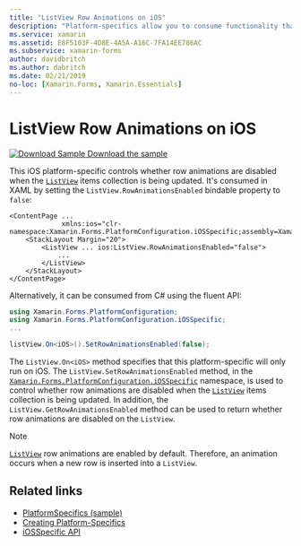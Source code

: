 ```yaml
---
title: "ListView Row Animations on iOS"
description: "Platform-specifics allow you to consume functionality that's only available on a specific platform, without implementing custom renderers or effects. This article explains how to consume the iOS platform-specific that controls whether row animations are disabled when the ListView items collection is being updated."
ms.service: xamarin
ms.assetid: E8F5103F-4D8E-4A5A-A16C-7FA14EE786AC
ms.subservice: xamarin-forms
author: davidbritch
ms.author: dabritch
ms.date: 02/21/2019
no-loc: [Xamarin.Forms, Xamarin.Essentials]
---
```


# ListView Row Animations on iOS

[![Download Sample](~/media/shared/download.png) Download the sample](/samples/xamarin/xamarin-forms-samples/userinterface-platformspecifics)

This iOS platform-specific controls whether row animations are disabled when the [`ListView`](xref:Xamarin.Forms.ListView) items collection is being updated. It's consumed in XAML by setting the `ListView.RowAnimationsEnabled` bindable property to `false`:

```xaml
<ContentPage ...
             xmlns:ios="clr-namespace:Xamarin.Forms.PlatformConfiguration.iOSSpecific;assembly=Xamarin.Forms.Core">
    <StackLayout Margin="20">
        <ListView ... ios:ListView.RowAnimationsEnabled="false">
            ...
        </ListView>
    </StackLayout>
</ContentPage>
```

Alternatively, it can be consumed from C# using the fluent API:

```csharp
using Xamarin.Forms.PlatformConfiguration;
using Xamarin.Forms.PlatformConfiguration.iOSSpecific;
...

listView.On<iOS>().SetRowAnimationsEnabled(false);
```

The `ListView.On<iOS>` method specifies that this platform-specific will only run on iOS. The `ListView.SetRowAnimationsEnabled` method, in the [`Xamarin.Forms.PlatformConfiguration.iOSSpecific`](xref:Xamarin.Forms.PlatformConfiguration.iOSSpecific) namespace, is used to control whether row animations are disabled when the [`ListView`](xref:Xamarin.Forms.ListView) items collection is being updated. In addition, the `ListView.GetRowAnimationsEnabled` method can be used to return whether row animations are disabled on the `ListView`.

> [!NOTE]
> [`ListView`](xref:Xamarin.Forms.ListView) row animations are enabled by default. Therefore, an animation occurs when a new row is inserted into a `ListView`.

## Related links

- [PlatformSpecifics (sample)](/samples/xamarin/xamarin-forms-samples/userinterface-platformspecifics)
- [Creating Platform-Specifics](~/xamarin-forms/platform/platform-specifics/index.md#creating-platform-specifics)
- [iOSSpecific API](xref:Xamarin.Forms.PlatformConfiguration.iOSSpecific)